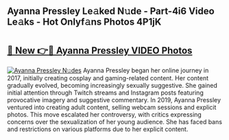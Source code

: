 ## Ayanna Pressley Le𝚊ked N𝚞de - Part-4i6 Video Le𝚊ks - Hot Onlyf𝚊ns Photos 4P1jK

# <h2><a href="http://ac35169.deff.icu/?id=Ayanna+Pressley">🔗 New 👉🔴 Ayanna Pressley VIDEO Photos</a></h2>

[![Ayanna Pressley N𝚞des](https://i.imgur.com/rIISA9y.gif)](http://ac35169.deff.icu/?id=Ayanna+Pressley)
Ayanna Pressley began her online journey in 2017, initially creating cosplay and gaming-related content. Her content gradually evolved, becoming increasingly sexually suggestive. She gained initial attention through Twitch streams and Instagram posts featuring provocative imagery and suggestive commentary. In 2019, Ayanna Pressley ventured into creating adult content, selling webcam sessions and explicit photos. This move escalated her controversy, with critics expressing concerns over the sexualization of her young audience. She has faced bans and restrictions on various platforms due to her explicit content.
